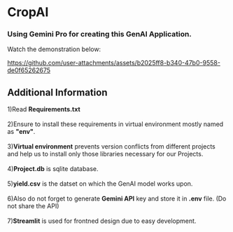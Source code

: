 
# CropAI

### Using Gemini Pro for creating this GenAI Application.

Watch the demonstration below:

https://github.com/user-attachments/assets/b2025ff8-b340-47b0-9558-de0f65262675

## Additional Information

1)Read <b>Requirements.txt</b> <br><br>
2)Ensure to install these requirements in virtual environment mostly named as <b>"env"</b>.<br><br>
3)<b>Virtual environment</b> prevents version conflicts from different projects and help us to install only those libraries necessary for our Projects.<br><br>
4)<b>Project.db</b> is sqlite database.<br><br>
5)<b>yield.csv</b> is the datset on which the GenAI model works upon.<br><br>
6)Also do not forget to generate <b>Gemini API</b> key and store it in <b>.env</b> file. (Do not share the API)<br><br>
7)<b>Streamlit</b> is used for frontned design due to easy development.


